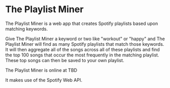# The Playlist Miner

The Playlist Miner is a web app that creates Spotify playlists based upon matching
keywords.  

Give The Playlist Miner a keyword or two like "workout" or "happy" and The
Playlist Miner will
find as many Spotify playlists that match those keywords. It will then aggregate
all of the songs across all of these playlists and find the top 100 songs that occur the
most frequently in the matching playlist. These top songs can then be saved
to your own playlist.

The Playlist Miner is online at TBD

It makes use of the Spotify Web API.
